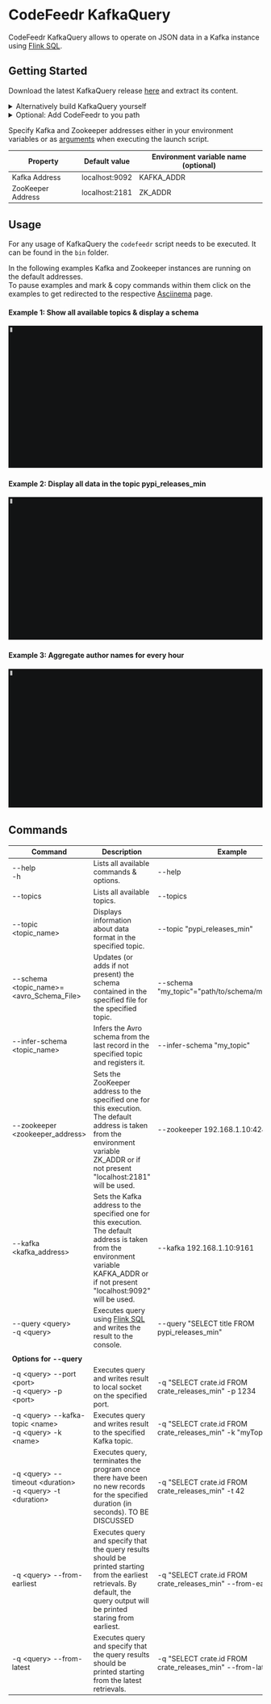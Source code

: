 # CodeFeedr KafkaQuery

CodeFeedr KafkaQuery allows to operate on JSON data in a Kafka instance using [Flink SQL](https://ci.apache.org/projects/flink/flink-docs-release-1.9/dev/table/sql.html).

## Getting Started

Download the latest KafkaQuery release [here](https://github.com/codefeedr/kafkaquery/releases) and extract its content. 

<details> 
<summary>Alternatively build KafkaQuery yourself</summary>
<br>

Clone the project and open it as a sbt project. Run `sbt pack` to create a package folder containing program launch scripts in the following directory: ```target/pack/bin/kafkaquery/bin```


</details>

<details> 
<summary>Optional: Add CodeFeedr to you path</summary>


```
export PATH=$PATH:<path to bin folder>

e.g. export PATH=$PATH:/Users/MyUsername/Documents/kafkaquery/target/pack/bin
```

</details>




Specify Kafka and Zookeeper addresses either in your environment variables or as [arguments](#address)  when executing the launch script.<br/>


| Property          | Default value  |Environment variable name (optional) |
|-------------------|----------------|-------------------------------------|
| Kafka Address     | localhost:9092 |KAFKA_ADDR                           |
| ZooKeeper Address | localhost:2181 |ZK_ADDR                              |

## Usage

For any usage of KafkaQuery the `codefeedr` script needs to be executed. It can be found in the `bin` folder.

In the following examples Kafka and Zookeeper instances are running on the default addresses. <br>
To pause examples and mark & copy commands within them click on the examples to get redirected to the respective [Asciinema](https://asciinema.org/) page.


#### Example 1: Show all available topics & display a schema
[![asciinema page](docs/UsageExamples/showTopics.gif)](https://asciinema.org/a/360404)

#### Example 2: Display all data in the topic pypi_releases_min 
[![asciinema page](docs/UsageExamples/selectAll.gif)](https://asciinema.org/a/360660)

#### Example 3: Aggregate author names for every hour
[![asciinema page](docs/UsageExamples/aggregateAuthors.gif)](https://asciinema.org/a/360672)


## Commands

| Command                                                            | Description                                                                                                                                                                             | Example                                                                                                                                                                                          |
|--------------------------------------------------------------------|-----------------------------------------------------------------------------------------------------------------------------------------------------------------------------------------|--------------------------------------------------------------------------------------------------------------------------------------------------------------------------------------------------|
| --help <br/> -h                                                    | Lists all available commands & options.                                                                                                                                                 | --help                                                                                                                                                                                           |
| --topics                                                           | Lists all available topics.                                                                                                                                                             | --topics                                                                                                                                                                                         |
| --topic <topic_name>                                               | Displays information about data format in the specified topic.                                                                                                                          | --topic "pypi_releases_min"                                                                                                                                                                      |
| --schema <topic_name>=<avro_Schema_File>                           | Updates (or adds if not present) the schema contained in the specified file for the specified topic.                                                                                    | --schema "my_topic"="path/to/schema/mySchema.txt"                                                                                                                                                |
| --infer-schema <topic_name>                                        | Infers the Avro schema from the last record in the specified topic and registers it.                                                                                                    | --infer-schema "my_topic"                                                                                                                                                                        |
| --zookeeper <zookeeper_address> <a id="address"></a>               | Sets the ZooKeeper address to the specified one for this execution. The default address is taken from the environment variable ZK_ADDR or if not present "localhost:2181" will be used. | --zookeeper 192.168.1.10:4242                                                                                                                                                                    |
| --kafka <kafka_address>                                            | Sets the Kafka address to the specified one for this execution. The default address is taken from the environment variable KAFKA_ADDR or if not present "localhost:9092" will be used.  | --kafka 192.168.1.10:9161                                                                                                                                                                        |
| --query \<query> <br/> -q \<query>                                 | Executes query using  [Flink SQL](https://ci.apache.org/projects/flink/flink-docs-release-1.9/dev/table/sql.html) and writes the result to the console.                                 | --query "SELECT title FROM pypi_releases_min"                                                                                                                                                    |
|                                                                    |                                                                                                                                                                                         |                                                                                                                                                                                                  |
| <b>Options for --query</b>                                         |                                                                                                                                                                                         |                                                                                                                                                                                                  |
| -q \<query> --port \<port> <br/> -q \<query> -p \<port>            | Executes query and writes result to local socket on the specified port.                                                                                                                 | -q "SELECT crate.id FROM crate_releases_min" -p 1234                                                                                                                                             |
| -q \<query> --kafka-topic \<name> <br/> -q \<query> -k \<name>     | Executes query and writes result to the specified Kafka topic.                                                                                                                          | -q "SELECT crate.id FROM crate_releases_min" -k "myTopic"                                                                                                                                        |
| -q \<query> --timeout \<duration> <br/> -q \<query> -t \<duration> | Executes query, terminates the program once there have been no new records for the specified duration (in seconds). TO BE DISCUSSED                                                     | -q "SELECT crate.id FROM crate_releases_min" -t 42                                                                                                                                               |
| -q \<query> --from-earliest                                        | Executes query and specify that the query results should be printed starting from the earliest retrievals. By default, the query output will be printed staring from earliest.          | -q "SELECT crate.id FROM crate_releases_min" --from-earliest                                                                                                                                     |
| -q \<query> --from-latest                                          | Executes query and specify that the query results should be printed starting from the latest retrievals.                                                                                | -q "SELECT crate.id FROM crate_releases_min" --from-latest                                                                                                                                       |


